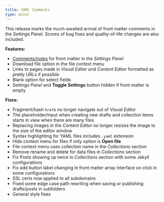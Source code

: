 ```yaml
---
title: YAML Comments
type: minor
---
```



This release marks the much-awaited arrival of front matter comments in the *Settings Panel*. Scores of bug fixes and quality-of-life changes are also included.

**Features:**

* [Comments/notes](https://docs.cloudcannon.com/editing/front-matter/#comment) for front matter in the *Settings Panel*
* Download file option in the file context menu
* Links to pages made in *Visual Editor* and *Content Editor*&nbsp;formatted as pretty URLs if possible
* Blank option for select fields
* *Settings Panel* and **Toggle Settings** button hidden if front matter is empty


**Fixes:**

* Fragment/hash `href`s no longer navigate out of *Visual Editor*
* The placeholder/input when creating new drafts and collection items starts in view when there are many files
* Replacing images in the *Content Editor* no longer resizes the image to the size of the editor window
* Syntax highlighting for YAML files includes `.yaml` extension
* Hide context menu for files if only option is **Open file**
* File context menu uses collection name in the *Collections* section
* Remove rename and delete for data files in *Collections* section
* Fix Posts showing up twice in *Collections* section with some Jekyll configurations
* Fix add button label changing in front matter array interface on click in some configurations
* SSL certs now applied to all subdomains
* Fixed some edge case path rewriting when saving or publishing drafts/posts in subfolders&nbsp;
* General style fixes